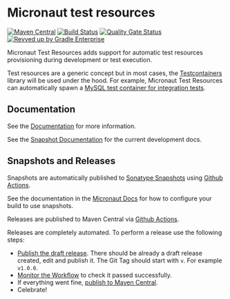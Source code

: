 <!-- Checklist: https://github.com/micronaut-projects/micronaut-core/wiki/New-Module-Checklist -->

# Micronaut test resources

[![Maven Central](https://img.shields.io/maven-central/v/io.micronaut.testresources/micronaut-test-resources-core.svg?label=Maven%20Central)](https://search.maven.org/search?q=g:%22io.micronaut.testresources%22%20AND%20a:%22micronaut-test-resources-core%22)
[![Build Status](https://github.com/micronaut-projects/micronaut-test-resources/workflows/Java%20CI/badge.svg)](https://github.com/micronaut-projects/micronaut-test-resources/actions)
[![Quality Gate Status](https://sonarcloud.io/api/project_badges/measure?project=micronaut-projects_micronaut-test-resources&metric=alert_status)](https://sonarcloud.io/summary/new_code?id=micronaut-projects_micronaut-test-resources)
[![Revved up by Gradle Enterprise](https://img.shields.io/badge/Revved%20up%20by-Gradle%20Enterprise-06A0CE?logo=Gradle&labelColor=02303A)](https://ge.micronaut.io/scans)

Micronaut Test Resources adds support for automatic test resources provisioning during development or test execution.

Test resources are a generic concept but in most cases, the [Testcontainers](https://www.testcontainers.org) library will be used under the hood.
For example, Micronaut Test Resources can automatically spawn a [MySQL test container for integration tests](https://www.testcontainers.org/modules/databases/mysql/).

## Documentation

See the [Documentation](https://micronaut-projects.github.io/micronaut-test-resources/latest/guide/) for more information.

See the [Snapshot Documentation](https://micronaut-projects.github.io/micronaut-test-resources/snapshot/guide/) for the current development docs.

<!-- ## Examples

Examples can be found in the [examples](https://github.com/micronaut-projects/micronaut-test-resources/tree/master/examples) directory. -->

## Snapshots and Releases

Snapshots are automatically published to [Sonatype Snapshots](https://s01.oss.sonatype.org/content/repositories/snapshots/io/micronaut/) using [Github Actions](https://github.com/micronaut-projects/micronaut-test-resources/actions).

See the documentation in the [Micronaut Docs](https://docs.micronaut.io/latest/guide/index.html#usingsnapshots) for how to configure your build to use snapshots.

Releases are published to Maven Central via [Github Actions](https://github.com/micronaut-projects/micronaut-test-resources/actions).

Releases are completely automated. To perform a release use the following steps:

* [Publish the draft release](https://github.com/micronaut-projects/micronaut-test-resources/releases). There should be already a draft release created, edit and publish it. The Git Tag should start with `v`. For example `v1.0.0`.
* [Monitor the Workflow](https://github.com/micronaut-projects/micronaut-test-resources/actions?query=workflow%3ARelease) to check it passed successfully.
* If everything went fine, [publish to Maven Central](https://github.com/micronaut-projects/micronaut-test-resources/actions?query=workflow%3A"Maven+Central+Sync").
* Celebrate!
